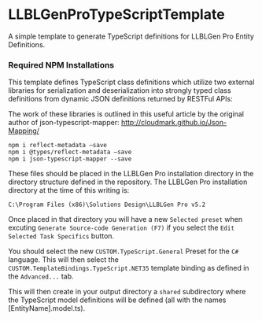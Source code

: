  # LLBLGenProTypeScriptTemplate
A simple template to generate TypeScript definitions for LLBLGen Pro Entity Definitions.

### Required NPM Installations

This template defines TypeScript class definitions which utilize two external libraries for serialization and deserialization into  strongly typed class definitions from dynamic JSON definitions returned by RESTFul APIs:

The work of these libraries is outlined in this useful article by the original author of json-typescript-mapper:
http://cloudmark.github.io/Json-Mapping/

	npm i reflect-metadata –save
	npm i @types/reflect-metadata –save
	npm i json-typescript-mapper --save

These files should be placed in the LLBLGen Pro installation directory in the directory structure defined in the repository. The LLBLGen Pro installation directory at the time of this writing is:

	C:\Program Files (x86)\Solutions Design\LLBLGen Pro v5.2
  
Once placed in that directory you will have a new `Selected preset` when excuting `Generate Source-code Generation (F7)` if you select the `Edit Selected Task Specifics` button.

You should select the new `CUSTOM.TypeScript.General` Preset for the `C#` language. This will then select the `CUSTOM.TemplateBindings.TypeScript.NET35` template binding as defined in the `Advanced...` tab.

This will then create in your output directory a `shared` subdirectory where the TypeScript model definitions will be defined (all with the names [EntityName].model.ts).
